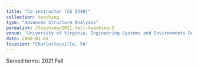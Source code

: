 ```yaml
---
title: "Co-instructor (CE 5340)"
collection: teaching
type: "Advanced Structure Analysis"
permalink: /teaching/2021-fall-teaching-2
venue: "University of Virginia, Engineering Systems and Environments Department (ESE)"
date: 2000-01-01
location: "Charlottesville, VA"
---
```


Served terms: 2021 Fall.
